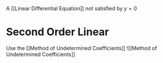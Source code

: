 A [[Linear Differential Equation]] not satisfied by $y = 0$

# Second Order Linear
Use the [[Method of Undetermined Coefficients]]
![[Method of Undetermined Coefficients]]